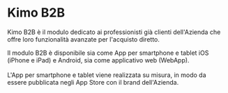 # Kimo B2B

Kimo B2B è il modulo dedicato ai professionisti già clienti dell'Azienda che offre loro funzionalità avanzate per l'acquisto diretto.

Il modulo B2B è disponibile sia come App per smartphone e tablet iOS (iPhone e iPad) e Android, sia come applicativo web (WebApp).\
\
L'App per smartphone e tablet viene realizzata su misura, in modo da essere pubblicata negli App Store con il brand dell'Azienda.
